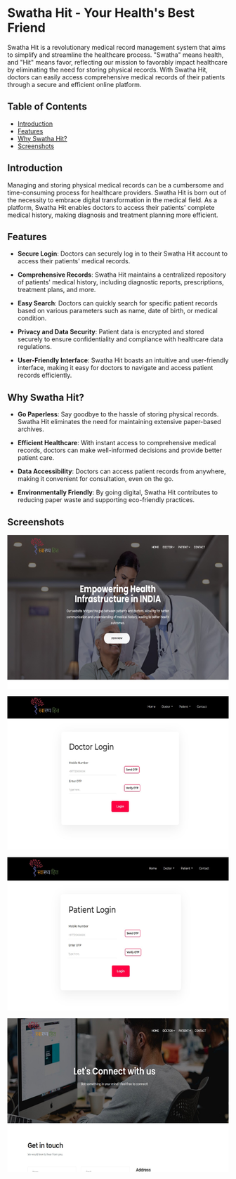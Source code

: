 # Swatha Hit - Your Health's Best Friend



Swatha Hit is a revolutionary medical record management system that aims to simplify and streamline the healthcare process. "Swatha" means health, and "Hit" means favor, reflecting our mission to favorably impact healthcare by eliminating the need for storing physical records. With Swatha Hit, doctors can easily access comprehensive medical records of their patients through a secure and efficient online platform.

## Table of Contents

- [Introduction](#introduction)
- [Features](#features)
- [Why Swatha Hit?](#why-swatha-hit)
- [Screenshots](#screenshots)


## Introduction

Managing and storing physical medical records can be a cumbersome and time-consuming process for healthcare providers. Swatha Hit is born out of the necessity to embrace digital transformation in the medical field. As a platform, Swatha Hit enables doctors to access their patients' complete medical history, making diagnosis and treatment planning more efficient.

## Features

- **Secure Login**: Doctors can securely log in to their Swatha Hit account to access their patients' medical records.

- **Comprehensive Records**: Swatha Hit maintains a centralized repository of patients' medical history, including diagnostic reports, prescriptions, treatment plans, and more.

- **Easy Search**: Doctors can quickly search for specific patient records based on various parameters such as name, date of birth, or medical condition.

- **Privacy and Data Security**: Patient data is encrypted and stored securely to ensure confidentiality and compliance with healthcare data regulations.

- **User-Friendly Interface**: Swatha Hit boasts an intuitive and user-friendly interface, making it easy for doctors to navigate and access patient records efficiently.

## Why Swatha Hit?

- **Go Paperless**: Say goodbye to the hassle of storing physical records. Swatha Hit eliminates the need for maintaining extensive paper-based archives.

- **Efficient Healthcare**: With instant access to comprehensive medical records, doctors can make well-informed decisions and provide better patient care.

- **Data Accessibility**: Doctors can access patient records from anywhere, making it convenient for consultation, even on the go.

- **Environmentally Friendly**: By going digital, Swatha Hit contributes to reducing paper waste and supporting eco-friendly practices.


## Screenshots
<p align="center">
<img src="home.jpg" alt="Logo" width="700" height="350">
</p>
<p align="center">
<img src="Doctor login.jpg" alt="Logo" width="700" height="350">
</p>
<p align="center">
<img src="patient login.jpg" alt="Logo" width="700" height="350">
</p>
<p align="center">
<img src="contact.jpg" alt="Logo" width="700" height="350">
</p>

